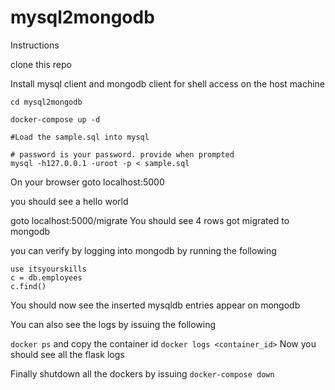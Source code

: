 # mysql2mongodb

Instructions

clone this repo

Install mysql client and mongodb client for shell access on the host machine

```
cd mysql2mongodb

docker-compose up -d

#Load the sample.sql into mysql

# password is your password. provide when prompted
mysql -h127.0.0.1 -uroot -p < sample.sql

```

On your browser goto localhost:5000

you should see a hello world

goto localhost:5000/migrate
You should see 4 rows got migrated to mongodb

you can verify by logging into mongodb by running the following

```
use itsyourskills
c = db.employees
c.find()
```

You should now see the inserted mysqldb entries appear on mongodb

You can also see the logs by issuing the following

`docker ps` and copy the container id
`docker logs <container_id>`
Now you should see all the flask logs

Finally shutdown all the dockers by issuing `docker-compose down`


